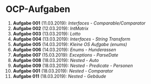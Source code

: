 # OCP-Aufgaben

1. **Aufgabe 001** (11.03.2019): *Interfaces - Comparable/Comparator*  
1. **Aufgabe 002** (12.03.2019): *IntMatrix*  
1. **Aufgabe 003** (13.03.2019): *Lotto*
1. **Aufgabe 004** (13.03.2019): *Interfaces - String Transform*  
1. **Aufgabe 005** (14.03.2019): *Kleine OS Aufgabe (enums)*  
1. **Aufgabe 006** (14.03.2019): *Enums - Hunderassen*  
1. **Aufgabe 007** (15.03.2019): *Exceptions - ParseDate*  
1. **Aufgabe 008** (18.03.2019): *Nested - Auto*  
1. **Aufgabe 009** (18.03.2019): *Nested - Predicate - Personen*  
1. **Aufgabe 001** (18.03.2019): *Nested - Comparator*  
1. **Aufgabe 011** (18.03.2019): *Nested - Gebäude*  
